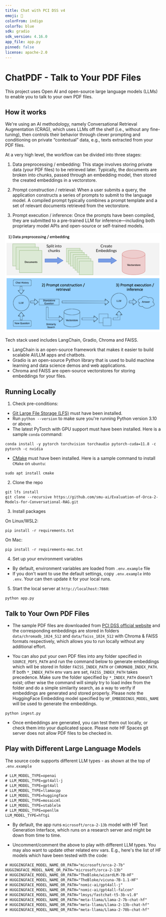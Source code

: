 ```yaml
---
title: Chat with PCI DSS v4
emoji: 👀
colorFrom: indigo
colorTo: blue
sdk: gradio
sdk_version: 4.16.0
app_file: app.py
pinned: false
license: apache-2.0
---
```

# ChatPDF - Talk to Your PDF Files 

This project uses Open AI and open-source large language models (LLMs) to enable you to talk to your own PDF files.

## How it works

We're using an AI methodology, namely Conversational Retrieval Augmentation (CRAG), which uses LLMs off the shelf (i.e., without any fine-tuning), then controls their behavior through clever prompting and conditioning on private “contextual” data, e.g., texts extracted from your PDF files.

At a very high level, the workflow can be divided into three stages:

1. Data preprocessing / embedding: This stage involves storing private data (your PDF files) to be retrieved later. Typically, the documents are broken into chunks, passed through an embedding model, then stored the created embeddings in a vectorstore.

2. Prompt construction / retrieval: When a user submits a query, the application constructs a series of prompts to submit to the language model. A compiled prompt typically combines a prompt template and a set of relevant documents retrieved from the vectorstore.

3. Prompt execution / inference: Once the prompts have been compiled, they are submitted to a pre-trained LLM for inference—including both proprietary model APIs and open-source or self-trained models.

![Conversational Retrieval Augmentation (CRAG) - Workflow Overview](./assets/crag-workflow.png)

Tech stack used includes LangChain, Gradio, Chroma and FAISS. 
- LangChain is an open-source framework that makes it easier to build scalable AI/LLM apps and chatbots. 
- Gradio is an open-source Python library that is used to build machine learning and data science demos and web applications.
- Chroma and FAISS are open-source vectorstores for storing embeddings for your files.

## Running Locally

1. Check pre-conditions:

- [Git Large File Storage (LFS)](https://git-lfs.com/) must have been installed.
- Run `python --version` to make sure you're running Python version 3.10 or above.
- The latest PyTorch with GPU support must have been installed. Here is a sample `conda` command:
```
conda install -y pytorch torchvision torchaudio pytorch-cuda=11.8 -c pytorch -c nvidia
```
- [CMake](https://cmake.org/) must have been installed. Here is a sample command to install `CMake` on `ubuntu`:
```
sudo apt install cmake
```

2. Clone the repo

```
git lfs install
git clone --recursive https://github.com/smu-ai/Evaluation-of-Orca-2-Models-for-Conversational-RAG.git
```


3. Install packages


On Linux/WSL2:
```
pip install -r requirements.txt
```

On Mac:
```
pip install -r requirements-mac.txt
```

4. Set up your environment variables

- By default, environment variables are loaded from `.env.example` file
- If you don't want to use the default settings, copy `.env.example` into `.env`. Your can then update it for your local runs.


5. Start the local server at `http://localhost:7860`:

```
python app.py
```

## Talk to Your Own PDF Files

- The sample PDF files are downloaded from [PCI DSS official website](https://www.pcisecuritystandards.org/document_library/?category=pcidss) and the corresponding embeddings are stored in folders `data/chromadb_1024_512` and `data/faiss_1024_512` with Chroma & FAISS formats respectively, which allows you to run locally without any additional effort.

- You can also put your own PDF files into any folder specified in `SOURCE_PDFS_PATH` and run the command below to generate embeddings which will be stored in folder `FAISS_INDEX_PATH` or `CHROMADB_INDEX_PATH`. If both `*_INDEX_PATH` env vars are set, `FAISS_INDEX_PATH` takes precedence. Make sure the folder specified by `*_INDEX_PATH` doesn't exist; other wise the command will simply try to load index from the folder and do a simple similarity search, as a way to verify if embeddings are generated and stored properly. Please note the HuggingFace Embedding model specified by `HF_EMBEDDINGS_MODEL_NAME` will be used to generate the embeddings.

```
python ingest.py
```

- Once embeddings are generated, you can test them out locally, or check them into your duplicated space. Please note HF Spaces git server does not allow PDF files to be checked in.

## Play with Different Large Language Models

The source code supports different LLM types - as shown at the top of `.env.example`

```
# LLM_MODEL_TYPE=openai
# LLM_MODEL_TYPE=gpt4all-j
# LLM_MODEL_TYPE=gpt4all
# LLM_MODEL_TYPE=llamacpp
# LLM_MODEL_TYPE=huggingface
# LLM_MODEL_TYPE=mosaicml
# LLM_MODEL_TYPE=stablelm
# LLM_MODEL_TYPE=openllm
LLM_MODEL_TYPE=hftgi
```

- By default, the app runs `microsoft/orca-2-13b` model with HF Text Generation Interface, which runs on a research server and might be down from time to time.

- Uncomment/comment the above to play with different LLM types. You may also want to update other related env vars. E.g., here's the list of HF models which have been tested with the code:

```
# HUGGINGFACE_MODEL_NAME_OR_PATH="microsoft/orca-2-7b"
HUGGINGFACE_MODEL_NAME_OR_PATH="microsoft/orca-2-13b"
# HUGGINGFACE_MODEL_NAME_OR_PATH="TheBloke/wizardLM-7B-HF"
# HUGGINGFACE_MODEL_NAME_OR_PATH="TheBloke/vicuna-7B-1.1-HF"
# HUGGINGFACE_MODEL_NAME_OR_PATH="nomic-ai/gpt4all-j"
# HUGGINGFACE_MODEL_NAME_OR_PATH="nomic-ai/gpt4all-falcon"
# HUGGINGFACE_MODEL_NAME_OR_PATH="lmsys/fastchat-t5-3b-v1.0"
# HUGGINGFACE_MODEL_NAME_OR_PATH="meta-llama/Llama-2-7b-chat-hf"
# HUGGINGFACE_MODEL_NAME_OR_PATH="meta-llama/Llama-2-13b-chat-hf"
# HUGGINGFACE_MODEL_NAME_OR_PATH="meta-llama/Llama-2-70b-chat-hf"
```

